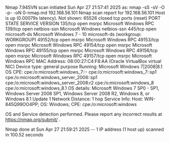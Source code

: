 Nmap 7.94SVN scan initiated Sun Apr 27 21:57:41 2025 as: nmap -sS -sV -O -p- -oN 0-nmap.md 192.168.56.101
Nmap scan report for 192.168.56.101 Host is up (0.00079s latency). Not shown: 65526 closed tcp ports (reset) PORT STATE SERVICE VERSION 135/tcp open msrpc Microsoft Windows RPC 139/tcp open netbios-ssn Microsoft Windows netbios-ssn 445/tcp open microsoft-ds Microsoft Windows 7 - 10 microsoft-ds (workgroup: WORKGROUP) 49152/tcp open msrpc Microsoft Windows RPC 49153/tcp open msrpc Microsoft Windows RPC 49154/tcp open msrpc Microsoft Windows RPC 49155/tcp open msrpc Microsoft Windows RPC 49156/tcp open msrpc Microsoft Windows RPC 49157/tcp open msrpc Microsoft Windows RPC MAC Address: 08:00:27:C4:F8:AA (Oracle VirtualBox virtual NIC) Device type: general purpose Running: Microsoft Windows 7|2008|8.1 OS CPE: cpe:/o:microsoft:windows_7::- cpe:/o:microsoft:windows_7::sp1 cpe:/o:microsoft:windows_server_2008::sp1 cpe:/o:microsoft:windows_server_2008:r2 cpe:/o:microsoft:windows_8 cpe:/o:microsoft:windows_8.1 OS details: Microsoft Windows 7 SP0 - SP1, Windows Server 2008 SP1, Windows Server 2008 R2, Windows 8, or Windows 8.1 Update 1 Network Distance: 1 hop Service Info: Host: WIN-845Q99OO4PP; OS: Windows; CPE: cpe:/o:microsoft:windows

OS and Service detection performed. Please report any incorrect results at https://nmap.org/submit/ .

Nmap done at Sun Apr 27 21:59:21 2025 -- 1 IP address (1 host up) scanned in 100.52 seconds
